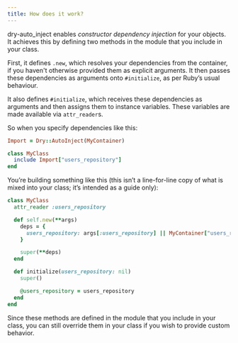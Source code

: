 ```yaml
---
title: How does it work?
---
```


dry-auto_inject enables _constructor dependency injection_ for your objects. It achieves this by defining two methods in the module that you include in your class.

First, it defines `.new`, which resolves your dependencies from the container, if you haven't otherwise provided them as explicit arguments. It then passes these dependencies as arguments onto `#initialize`, as per Ruby’s usual behaviour.

It also defines `#initialize`, which receives these dependencies as arguments and then assigns them to instance variables. These variables are made available via `attr_reader`s.

So when you specify dependencies like this:

```ruby
Import = Dry::AutoInject(MyContainer)

class MyClass
  include Import["users_repository"]
end
```

You’re building something like this (this isn’t a line-for-line copy of what is mixed into your class; it’s intended as a guide only):

```ruby
class MyClass
  attr_reader :users_repository

  def self.new(**args)
    deps = {
      users_repository: args[:users_repository] || MyContainer["users_repository"]
    }

    super(**deps)
  end

  def initialize(users_repository: nil)
    super()

    @users_repository = users_repository
  end
end
```

Since these methods are defined in the module that you include in your class, you can still override them in your class if you wish to provide custom behavior.
